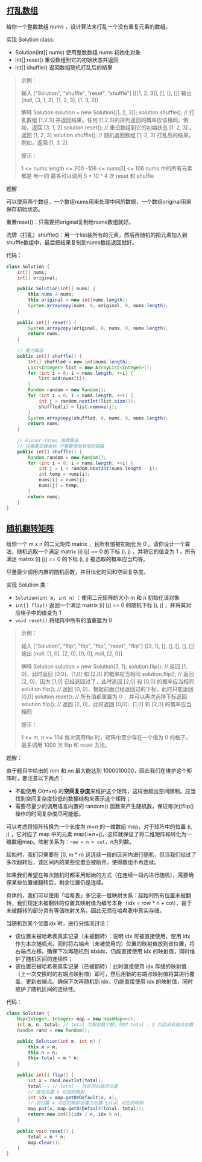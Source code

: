 ## [打乱数组](https://leetcode-cn.com/problems/shuffle-an-array/)

给你一个整数数组 nums ，设计算法来打乱一个没有重复元素的数组。

实现 Solution class:

- Solution(int[] nums) 使用整数数组 nums 初始化对象
- int[] reset() 重设数组到它的初始状态并返回
- int[] shuffle() 返回数组随机打乱后的结果

>
> 示例：
>
> 输入
> ["Solution", "shuffle", "reset", "shuffle"]
> [[[1, 2, 3]], [], [], []]
> 输出
> [null, [3, 1, 2], [1, 2, 3], [1, 3, 2]]
>
> 解释
> Solution solution = new Solution([1, 2, 3]);
> solution.shuffle();    // 打乱数组 [1,2,3] 并返回结果。任何 [1,2,3]的排列返回的概率应该相同。例如，返回 [3, 1, 2]
> solution.reset();      // 重设数组到它的初始状态 [1, 2, 3] 。返回 [1, 2, 3]
> solution.shuffle();    // 随机返回数组 [1, 2, 3] 打乱后的结果。例如，返回 [1, 3, 2]
>
>
> 提示：
>
> 1 <= nums.length <= 200
> -106 <= nums[i] <= 106
> nums 中的所有元素都是 唯一的
> 最多可以调用 5 * 10 ^ 4 次 reset 和 shuffle

题解

可以使用两个数组，一个数组nums用来处理中间的数据，一个数组original用来保存初始状态。

重置reset()：只需要把original复制给nums数组就好。

洗牌（打乱）shuffle()：用一个list装所有的元素，然后再随机的把元素加入到shuffle数组中，最后把结果复制到nums数组返回就好。

代码：

```java
class Solution {
    int[] nums;
    int[] original;

    public Solution(int[] nums) {
        this.nums = nums;
        this.original = new int[nums.length];
        System.arraycopy(nums, 0, original, 0, nums.length);
    }
    
    public int[] reset() {
        System.arraycopy(original, 0, nums, 0, nums.length);
        return nums;
    }
    
    // 暴力解法
    public int[] shuffle() {
        int[] shuffled = new int[nums.length];
        List<Integer> list = new ArrayList<Integer>();
        for (int i = 0; i < nums.length; ++i) {
            list.add(nums[i]);
        }
        Random random = new Random();
        for (int i = 0; i < nums.length; ++i) {
            int j = random.nextInt(list.size());
            shuffled[i] = list.remove(j);
        }
        System.arraycopy(shuffled, 0, nums, 0, nums.length);
        return nums;
    }
    
    // Fisher-Yates 洗牌算法
    // 只需要交换坐标 不需要借助其他的容器
    public int[] shuffle() {
        Random random = new Random();
        for (int i = 0; i < nums.length; ++i) {
            int j = i + random.nextInt(nums.length - i);
            int temp = nums[i];
            nums[i] = nums[j];
            nums[j] = temp;
        }
        return nums;
    }
}
```



## [随机翻转矩阵](https://leetcode-cn.com/problems/random-flip-matrix/)

给你一个 m x n 的二元矩阵 matrix ，且所有值被初始化为 0 。请你设计一个算法，随机选取一个满足 matrix [i] [j] == 0 的下标 (i, j) ，并将它的值变为 1 。所有满足 matrix [i] [j] == 0 的下标 (i, j) 被选取的概率应当均等。

尽量最少调用内置的随机函数，并且优化时间和空间复杂度。

实现 Solution 类：

- `Solution(int m, int n)` ：使用二元矩阵的大小 m 和 n 初始化该对象
- `int[] flip()` 返回一个满足 matrix [i] [j] == 0 的随机下标 [i, j] ，并将其对应格子中的值变为 1
- `void reset()` 将矩阵中所有的值重置为 0

>
> 示例：
>
> 输入
> ["Solution", "flip", "flip", "flip", "reset", "flip"]
> [[3, 1], [], [], [], [], []]
> 输出
> [null, [1, 0], [2, 0], [0, 0], null, [2, 0]]
>
> 解释
> Solution solution = new Solution(3, 1);
> solution.flip();  // 返回 [1, 0]，此时返回 [0,0]、[1,0] 和 [2,0] 的概率应当相同
> solution.flip();  // 返回 [2, 0]，因为 [1,0] 已经返回过了，此时返回 [2,0] 和 [0,0] 的概率应当相同
> solution.flip();  // 返回 [0, 0]，根据前面已经返回过的下标，此时只能返回 [0,0]
> solution.reset(); // 所有值都重置为 0 ，并可以再次选择下标返回
> solution.flip();  // 返回 [2, 0]，此时返回 [0,0]、[1,0] 和 [2,0] 的概率应当相同
>
>
> 提示：
>
> 1 <= m, n <= 104
> 每次调用flip 时，矩阵中至少存在一个值为 0 的格子。
> 最多调用 1000 次 flip 和 reset 方法。

题解：

由于题目中给出的 mm 和 nn 最大能达到 1000010000，因此我们在维护这个矩阵时，要注意以下两点：

- 不能使用 O(m×n) 的**空间复杂度**来维护这个矩阵，这样会超出空间限制。应当找到空间复杂度较低的数据结构来表示这个矩阵；
- 需要尽量少的调用语言内置的 random() 函数来产生随机数，保证每次()flip() 操作的时间复杂度尽可能低。

可以考虑将矩阵转换为一个长度为 m×n 的一维数组 map，对于矩阵中的位置 (i, j) ，它对应了 map 中的元素 map[i∗n+j]，这样就保证了将二维矩阵和转化为一维数组map。映射关系为：`row ∗ n + col`，n为列数。

起始时，我们只需要在 [0, m * n) 这连续一段的区间内进行随机，但当我们经过了多次翻转后，该区间内的某些位置会被断开，使得数组不再连续。

如果我们希望在每次随机时都采用起始的方式（在连续一段内进行随机），需要确保某些位置被翻转后，剩余位置仍是连续。

具体的，我们可以使用「哈希表」多记录一层映射关系：起始时所有位置未被翻转，我们规定未被翻转的位置其映射值为编号本身（idx = row * n + col），由于未被翻转的部分具有等值映射关系，因此无须在哈希表中真实存储。

当随机到某个位置idx 时，进行分情况讨论：

- 该位置未被哈希表真实记录（未被翻转）：说明 idx 可被直接使用，使用 idx 作为本次随机点。同时将右端点（未被使用的）位置的映射值放到该位置，将右端点左移。确保下次再随机到 idxidx，仍能直接使用 idx 的映射值，同时维护了随机区间的连续性；
- 该位置已被哈希表真实记录（已被翻转）：此时直接使用 idx 存储的映射值（上一次交换时的右端点映射值）即可，然后用新的右端点映射值将其进行覆盖，更新右端点。确保下次再随机到 idx，仍能直接使用 idx 的映射值，同时维护了随机区间的连续性。

代码：

```java
class Solution {
    Map<Integer, Integer> map = new HashMap<>();
    int m, n, total; // total 为剩余数个数，同时 total - 1 为区间右端点位置
    Random rand = new Random();

    public Solution(int m, int n) {
        this.m = m;
        this.n = n;
        this.total = m * n;
    }
    
    public int[] flip() {
        int x = rand.nextInt(total);
        total--; // total-- 为区间右端点位置
        // 查找位置 x 对应的映射
        int idx = map.getOrDefault(x, x);
        // 将位置 x 对应的映射设置为位置 total 对应的映射
        map.put(x, map.getOrDefault(total, total));
        return new int[]{idx / n, idx % n};
    }
    
    public void reset() {
        total = m * n;
        map.clear();
    }
}
```

